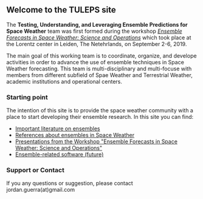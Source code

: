 ## Welcome to the TULEPS site

The **Testing, Understanding, and Leveraging Ensemble Predictions for Space Weather** team was first formed during the workshop [_Ensemble Forecasts in Space Weather: Science and Operations_](https://www.lorentzcenter.nl/lc/web/2019/1195/info.php3?wsid=1195&venue=Snellius) which took place at the Lorentz center in Leiden, The Netehrlands, on September 2-6, 2019.

The main goal of this working team is to coordinate, organize, and develope activities in order to advance the use of ensemble techniques in Space Weather forecasting. This team is multi-disciplinary and multi-focuse with members from different subfield of Spae Weather and Terrestrial Weather, academic institutions and operational centers.

### Starting point

The intention of this site is to provide the space weather community with a place to start developing their ensemble research. In this site you can find:

- [Important literature on ensembles](https://github.com/TULEPS/tuleps_main/blob/master/lit.md)
- [References about ensembles in Space Weather](https://github.com/TULEPS/tuleps_main/blob/master/SW_refs)
- [Presentations from the Workshop "Ensemble Forecasts in Space Weather: Science and Operations"](https://github.com/TULEPS/tuleps_main/blob/master/workshop_m)
- [Ensemble-related software (future)](https://github.com/TULEPS/tuleps_main/blob/master/soft_rep)

### Support or Contact

If you any questions or suggestion, please contact jordan.guerra(at)gmail.com
